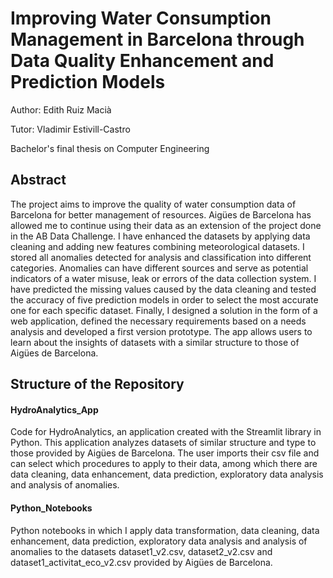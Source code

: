 # Improving Water Consumption Management in Barcelona through Data Quality Enhancement and Prediction Models

Author: Edith Ruiz Macià

Tutor: Vladimir Estivill-Castro

Bachelor's final thesis on Computer Engineering

## Abstract
The project aims to improve the quality of water consumption data of Barcelona for better management of resources. Aigües de Barcelona has allowed me to continue using their data as an extension of the project done in the AB Data Challenge. I have enhanced the datasets by applying data cleaning and adding new features combining meteorological datasets. I stored all anomalies detected for analysis and classification into different categories. Anomalies can have different sources and serve as potential indicators of a water misuse, leak or errors of the data collection system. I have predicted the missing values caused by the data cleaning and tested the accuracy of five prediction models in order to select the most accurate one for each specific dataset. Finally, I designed a solution in the form of a web application, defined the necessary requirements based on a needs analysis and developed a first version prototype. The app allows users to learn about the insights of datasets with a similar structure to those of Aigües de Barcelona.

## Structure of the Repository
#### HydroAnalytics_App
Code for HydroAnalytics, an application created with the Streamlit library in Python. This application analyzes datasets of similar structure and type to those provided by Aigües de Barcelona. The user imports their csv file and can select which procedures to apply to their data, among which there are data cleaning, data enhancement, data prediction, exploratory data analysis and analysis of anomalies.

#### Python_Notebooks
Python notebooks in which I apply data transformation, data cleaning, data enhancement, data prediction, exploratory data analysis and analysis of anomalies to the datasets dataset1_v2.csv, dataset2_v2.csv and dataset1_activitat_eco_v2.csv provided by Aigües de Barcelona.